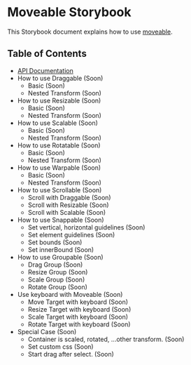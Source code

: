 # Moveable Storybook

This Storybook document explains how to use [moveable](https://github.com/daybrush/moveable).

## Table of Contents
* [API Documentation](https://daybrush.com/moveable/release/latest/doc/)
* How to use Draggable (Soon)
    * Basic (Soon)
    * Nested Transform (Soon)
* How to use Resizable (Soon)
    * Basic (Soon)
    * Nested Transform (Soon)
* How to use Scalable (Soon)
    * Basic (Soon)
    * Nested Transform (Soon)
* How to use Rotatable (Soon)
    * Basic (Soon)
    * Nested Transform (Soon)
* How to use Warpable (Soon)
    * Basic (Soon)
    * Nested Transform (Soon)
* How to use Scrollable (Soon)
    * Scroll with Draggable (Soon)
    * Scroll with Resizable (Soon)
    * Scroll with Scalable (Soon)
* How to use Snappable (Soon)
    * Set vertical, horizontal guidelines (Soon)
    * Set element guidelines (Soon)
    * Set bounds (Soon)
    * Set innerBound (Soon)
* How to use Groupable (Soon)
    * Drag Group (Soon)
    * Resize Group (Soon)
    * Scale Group (Soon)
    * Rotate Group (Soon)
* Use keyboard with Moveable (Soon)
    * Move Target with keyboard (Soon)
    * Resize Target with keyboard (Soon)
    * Scale Target with keyboard (Soon)
    * Rotate Target with keyboard (Soon)
* Special Case (Soon)
    * Container is scaled, rotated, ...other transform. (Soon)
    * Set custom css (Soon)
    * Start drag after select. (Soon)
